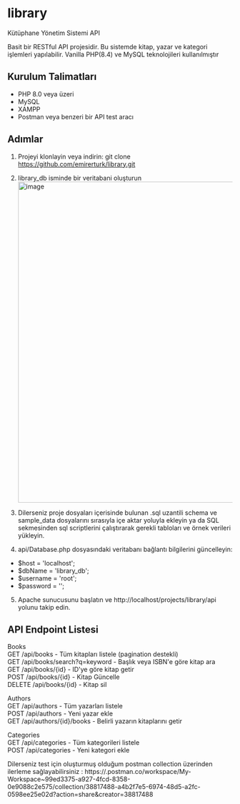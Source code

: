# library
Kütüphane Yönetim Sistemi API

Basit bir RESTful API projesidir. Bu sistemde kitap, yazar ve kategori işlemleri yapılabilir. Vanilla PHP(8.4) ve MySQL teknolojileri kullanılmıştır

## Kurulum Talimatları
- PHP 8.0 veya üzeri
- MySQL
- XAMPP
- Postman veya benzeri bir API test aracı

## Adımlar
1. Projeyi klonlayin veya indirin: git clone https://github.com/emirerturk/library.git

2. library_db isminde bir veritabani oluşturun
 <img width="719" alt="image" src="https://github.com/user-attachments/assets/46be9c5e-5c00-4294-ab73-40b601ab0444" /> <br>
3. Dilerseniz proje dosyaları içerisinde bulunan .sql uzantili schema ve sample_data dosyalarını sırasıyla içe aktar yoluyla ekleyin
    ya da
    SQL sekmesinden sql scriptlerini çalıştırarak gerekli tabloları ve örnek verileri yükleyin.
   
4. api/Database.php dosyasındaki veritabanı bağlantı bilgilerini güncelleyin: <br>
 - $host = 'localhost'; <br>
 - $dbName = 'library_db'; <br>
 - $username = 'root'; <br>
 - $password = ''; <br>

5. Apache sunucusunu başlatın ve http://localhost/projects/library/api yolunu takip edin.

## API Endpoint Listesi

Books <br>
  GET /api/books - Tüm kitapları listele (pagination destekli) <br>
  GET /api/books/search?q=keyword - Başlık veya ISBN'e göre kitap ara <br>
  GET /api/books/{id} - ID'ye göre kitap getir <br>
  POST /api/books/{id} - Kitap Güncelle <br>
  DELETE /api/books/{id} - Kitap sil <br>

Authors <br>
  GET /api/authors - Tüm yazarları listele <br>
  POST /api/authors - Yeni yazar ekle <br>
  GET /api/authors/{id}/books - Belirli yazarın kitaplarını getir <br>

Categories <br>
  GET /api/categories - Tüm kategorileri listele <br>
  POST /api/categories - Yeni kategori ekle <br>

  Dilerseniz test için oluşturmuş olduğum postman collection üzerinden ilerleme sağlayabilirsiniz : https://.postman.co/workspace/My-Workspace~99ed3375-a927-4fcd-8358-0e9088c2e575/collection/38817488-a4b2f7e5-6974-48d5-a2fc-0598ee25e02d?action=share&creator=38817488 <br>
